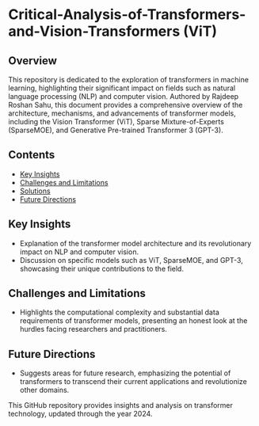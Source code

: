 # Critical-Analysis-of-Transformers-and-Vision-Transformers (ViT)

## Overview

This repository is dedicated to the exploration of transformers in machine learning, highlighting their significant impact on fields such as natural language processing (NLP) and computer vision. Authored by Rajdeep Roshan Sahu, this document provides a comprehensive overview of the architecture, mechanisms, and advancements of transformer models, including the Vision Transformer (ViT), Sparse Mixture-of-Experts (SparseMOE), and Generative Pre-trained Transformer 3 (GPT-3).

## Contents

- [Key Insights](#key-insights)
- [Challenges and Limitations](#challenges-and-limitations)
- [Solutions](#solutions)
- [Future Directions](#future-directions)

## Key Insights

- Explanation of the transformer model architecture and its revolutionary impact on NLP and computer vision.
- Discussion on specific models such as ViT, SparseMOE, and GPT-3, showcasing their unique contributions to the field.

## Challenges and Limitations

- Highlights the computational complexity and substantial data requirements of transformer models, presenting an honest look at the hurdles facing researchers and practitioners.

## Future Directions

- Suggests areas for future research, emphasizing the potential of transformers to transcend their current applications and revolutionize other domains.

This GitHub repository provides insights and analysis on transformer technology, updated through the year 2024.
